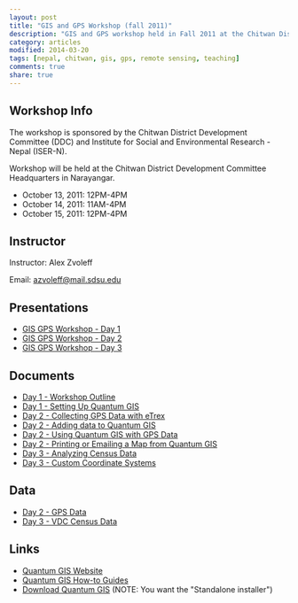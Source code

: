 ```yaml
---
layout: post
title: "GIS and GPS Workshop (fall 2011)"
description: "GIS and GPS workshop held in Fall 2011 at the Chitwan District Development Committee headquarters"n
category: articles
modified: 2014-03-20
tags: [nepal, chitwan, gis, gps, remote sensing, teaching]
comments: true
share: true
---
```


## Workshop Info
The workshop is sponsored by the Chitwan District Development Committee (DDC) 
and Institute for Social and Environmental Research - Nepal (ISER-N).

Workshop will be held at the Chitwan District Development Committee 
Headquarters in Narayangar.

* October 13, 2011: 12PM-4PM
* October 14, 2011: 11AM-4PM
* October 15, 2011: 12PM-4PM

## Instructor
Instructor: Alex Zvoleff

Email: <a href="mailto:azvoleff@mail.sdsu.edu">azvoleff@mail.sdsu.edu</a>

## Presentations

* <a href="http://www.azvoleff.com/wp-content/uploads/2011/10/GIS_GPS_Workshop-Day_1.pdf">GIS GPS Workshop - Day 1</a>
* <a href="http://www.azvoleff.com/wp-content/uploads/2011/10/GIS_GPS_Workshop-Day_2.pdf">GIS GPS Workshop - Day 2</a>
* <a href="http://www.azvoleff.com/wp-content/uploads/2011/10/GIS_GPS_Workshop-Day_3.pdf">GIS GPS Workshop - Day 3</a>

## Documents
* <a href="http://www.azvoleff.com/wp-content/uploads/2011/10/Day_1-Workshop_Outline.pdf">Day 1 - Workshop Outline</a>
* <a href="http://www.azvoleff.com/wp-content/uploads/2011/10/Day_1-Setting_Up_Quantum_GIS.pdf">Day 1 - Setting Up Quantum GIS</a>
* <a href="http://www.azvoleff.com/wp-content/uploads/2011/10/Day_2-Collecting_GPS_Data_with_eTrex.pdf">Day 2 - Collecting GPS Data with eTrex</a>
* <a href="http://www.azvoleff.com/wp-content/uploads/2011/10/Day_2-Adding_data_to_Quantum_GIS.pdf">Day 2 - Adding data to Quantum GIS</a>
* <a href="http://www.azvoleff.com/wp-content/uploads/2011/10/Day_2-Using_Quantum_GIS_with_GPS_Data.pdf">Day 2 - Using Quantum GIS with GPS Data</a>
* <a href="http://www.azvoleff.com/wp-content/uploads/2011/10/Day_2-Printing_or_Emailing_a_Map_from_Quantum_GIS.pdf">Day 2 - Printing or Emailing a Map from Quantum GIS</a>
* <a href="http://www.azvoleff.com/wp-content/uploads/2011/10/Day_3-Analyzing_Census_Data.pdf">Day 3 - Analyzing Census Data</a>
* <a href="http://www.azvoleff.com/wp-content/uploads/2011/10/Day_3-Custom_Coordinate_Systems.pdf">Day 3 - Custom Coordinate Systems</a>

## Data
* <a href="http://www.azvoleff.com/wp-content/uploads/2011/10/Day_2_-_GPS_Data.zip">Day 2 - GPS Data</a>
* <a href="http://www.azvoleff.com/wp-content/uploads/2011/10/Day_3_-_VDC_Census_Data.zip">Day 3 - VDC Census Data</a>

## Links
* <a href="http://www.qgis.org">Quantum GIS Website</a>
* <a href="http://www.qgis.org/wiki/How_do_I_do_that_in_QGIS">Quantum GIS How-to Guides</a>
* <a href="http://hub.qgis.org/projects/quantum-gis/wiki/Download#11-Standalone-Installer-recommended-for-new-users">Download Quantum GIS</a> (NOTE: You want the "Standalone installer")

